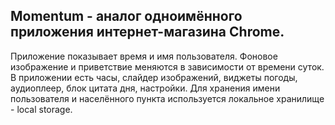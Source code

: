 ## Momentum - аналог одноимённого приложения интернет-магазина Chrome.

Приложение показывает время и имя пользователя. Фоновое изображение и приветствие меняются в зависимости от времени суток. В приложении есть часы, слайдер изображений, виджеты погоды, аудиоплеер, блок цитата дня, настройки. Для хранения имени пользователя и населённого пункта используется локальное хранилище - local storage.
